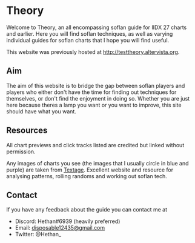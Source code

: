 # Theory

Welcome to Theory, an all encompassing soflan guide for IIDX 27 charts and earlier. Here you will find soflan techniques, as well as varying individual guides for soflan charts that I hope you will find useful.

This website was previously hosted at http://testtheory.altervista.org.

## Aim

The aim of this website is to bridge the gap between soflan players and players who either don't have the time for finding out techniques for themselves, or don't find the enjoyment in doing so. Whether you are just here because theres a lamp you want or you want to improve, this site should have what you want.

## Resources

All chart previews and click tracks listed are credited but linked without permission.

Any images of charts you see (the images that I usually circle in blue and purple) are taken from [Textage](https://textage.cc/score/). Excellent website and resource for analysing patterns, rolling randoms and working out soflan tech.

## Contact

If you have any feedback about the guide you can contact me at 

- Discord: Hethan#6939 (heavily preferred)
- Email: disposable12435@gmail.com
- Twitter: @Hethan_